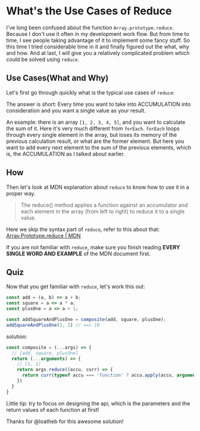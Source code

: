 # What's the Use Cases of Reduce

I've long been confused about the function `Array.prototype.reduce`. Because I don't use it often in my development work flow. But from time to time, I see people taking advantage of it to implement some fancy stuff. So this time I tried considerable time in it and finally figured out the what, why and how. And at last, I will give you a relatively complicated problem which could be solved using `reduce`.

## Use Cases(What and Why)

Let's first go through quickly what is the typical use cases of `reduce`:

The answer is short: Every time you want to take into ACCUMULATION into consideration and you want a single value as your result.

An example: there is an array `[1, 2, 3, 4, 5]`, and you want to calculate the sum of it. Here it's very much different from `forEach`. `forEach` loops through every single element in the array, but loses its memory of the previous calculation result, or what are the former element. But here you want to add every next element to the sum of the previous elements, which is, the ACCUMULATION as I talked about earlier.

## How

Then let's look at MDN explanation about `reduce` to know how to use it in a proper way.

> The reduce() method applies a function against an accumulator and each element in the array (from left to right) to reduce it to a single value.

Here we skip the syntax part of `reduce`, refer to this about that: [Array.Prototype.reduce | MDN](https://developer.mozilla.org/en-US/docs/Web/JavaScript/Reference/Global_Objects/Array/Reduce?v=example)

If you are not familiar with `reduce`, make sure you finish reading **EVERY SINGLE WORD AND EXAMPLE** of the MDN document first.

## Quiz

Now that you get familiar with `reduce`, let's work this out:

```js
const add = (a, b) => a + b;
const square = a => a * a;
const plusOne = a => a + 1;

const addSquareAndPlusOne = composite(add, square, plusOne);
addSquareAndPlusOne(1, 2) // ==> 10
```

solution:
```js
const composite = (...args) => {
  // [add, square, plusOne]
  return (...arguments) => {
    // [1, 2]
    return args.reduce((accu, curr) => {
      return curr(typeof accu === 'function' ? accu.apply(accu, arguments) : accu)
    })
  }
}
```

Little tip: try to focus on designing the api, which is the parameters and the return values of each function at first!

Thanks for @loatheb for this awesome solution!
